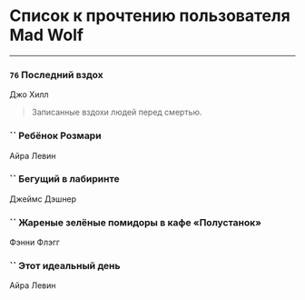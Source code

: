 # Список к прочтению пользователя Mad Wolf
---

### `76` Последний вздох
Джо Хилл
> Записанные вздохи людей перед смертью.

### `` Ребёнок Розмари
Айра Левин

### `` Бегущий в лабиринте
Джеймс Дэшнер

### `` Жареные зелёные помидоры в кафе «Полустанок»
Фэнни Флэгг

### `` Этот идеальный день
Айра Левин

